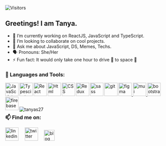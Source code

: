 
![Visitors](https://api.visitorbadge.io/api/visitors?path=%40tanyas&label=Visitors%20&labelColor=%23fdb411&countColor=%23979e07&style=plastic&labelStyle=none)

## Greetings! I am Tanya.

- 🔭 I’m currently working on ReactJS, JavaScript and TypeScript.
- 👯 I’m looking to collaborate on cool projects.
- 💬 Ask me about JavaScript, DS, Memes, Techs.
- :speaking_head: Pronouns: She/Her
- ⚡ Fun fact: It would only take one hour to drive :car: to space :milky_way:

### 🔨 Languages and Tools:
<a href="https://developer.mozilla.org/en-US/docs/Web/JavaScript" target="_blank"> <img align="left" alt="JavaScript" height ="42px"  src="https://raw.githubusercontent.com/rahul-jha98/github_readme_icons/main/language_and_tools/square/javascript/javascript.svg"> </a>
<a href="https://www.typescriptlang.org/" target="_blank"><img align="left" alt="Typescirpt" height ="42px" src="https://raw.githubusercontent.com/rahul-jha98/github_readme_icons/main/language_and_tools/square/typescript/typescript.svg"></a>
<a href="https://reactjs.org/" target="_blank"> <img align="left" alt="React" height ="42px" src="https://raw.githubusercontent.com/rahul-jha98/github_readme_icons/main/language_and_tools/square/react/react.svg"></a>
<a href="https://www.w3schools.com/html/" target="_blank"> <img align="left" alt="Html" height ="42px"  src="https://github.com/rahul-jha98/README_icons/blob/main/language_and_tools/square/html/html.svg"> </a>
<a href="https://www.w3schools.com/css/" target="_blank"> <img align="left" alt="CSS" height ="42px"  src="https://github.com/rahul-jha98/README_icons/blob/main/language_and_tools/square/css/css.svg"> </a>
<a href="https://redux.js.org/" target="_blank"><img align="left" alt="Redux" height ="42px" src="https://github.com/rahul-jha98/README_icons/blob/main/language_and_tools/square/redux/redux.svg"></a>
<a href="https://sass-lang.com/" target="_blank"> <img align="left" alt="sass" height ="42px"  src="https://github.com/rahul-jha98/README_icons/blob/main/language_and_tools/square/sass/sass.svg"> </a>
<a href="https://git-scm.com/" target="_blank"> <img src="https://raw.githubusercontent.com/rahul-jha98/github_readme_icons/main/language_and_tools/square/git-scm/git-scm.svg" align="left" alt="git" height='42px'/> </a>
<a href="https://www.figma.com/" target="_blank"> <img src="https://raw.githubusercontent.com/rahul-jha98/github_readme_icons/main/language_and_tools/square/figma/figma.svg" alt="figma" height='42px'/> </a>
<a href="https://mui.com/" target="_blank"> <img src="https://github.com/rahul-jha98/README_icons/blob/main/language_and_tools/square/material-ui/material-ui.svg" alt="mui" height='42px'/> </a>
<a href="https://getbootstrap.com/" target="_blank"> <img src="https://github.com/rahul-jha98/README_icons/blob/main/language_and_tools/square/bootstrap/bootstrap.svg" alt="bootstrap" height='42px'/> </a>
<a href="https://firebase.google.com/" target="_blank"> <img align="left" src="https://raw.githubusercontent.com/rahul-jha98/github_readme_icons/main/language_and_tools/square/firebase/firebase.svg" alt="firebase" height ="42px"/> </a>


<br>

<img align="left" src="https://github-readme-stats.vercel.app/api/top-langs/?username=tanyas27&layout=compact&theme=solarized-light" alt="tanyas27" />

### 📫 Find me on:
<div>
<a href="https://www.linkedin.com/in/tanyas27"><img src="https://cdn3d.iconscout.com/3d/free/thumb/linkedin-2950130-2447889.png" alt="linkedin" height ="42px" /></a>
&nbsp; &nbsp; <a href="https://twitter.com/SinghCode"><img src="https://cdn3d.iconscout.com/3d/free/thumb/twitter-5623050-4684813.png" alt="twitter" height ="42px" /></a>
&nbsp; &nbsp; <a href="http://tanyas27.medium.com"><img src="https://cdn3d.iconscout.com/3d/premium/thumb/medium-5183457-4333185.png" alt="blog" height ="34px"/></a>
</div> 
<!-- ![Tanya Singh github stats](https://github-readme-stats.vercel.app/api?username=tanyas27&show_icons=true&theme=solarized-light) -->
